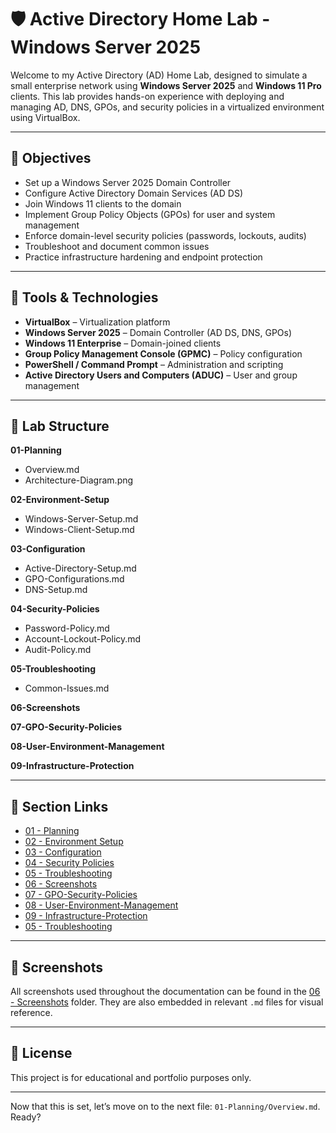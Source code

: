 # 🛡️ Active Directory Home Lab - Windows Server 2025

Welcome to my Active Directory (AD) Home Lab, designed to simulate a small enterprise network using **Windows Server 2025** and **Windows 11 Pro** clients. This lab provides hands-on experience with deploying and managing AD, DNS, GPOs, and security policies in a virtualized environment using VirtualBox.

---

## 🎯 Objectives

- Set up a Windows Server 2025 Domain Controller
- Configure Active Directory Domain Services (AD DS)
- Join Windows 11 clients to the domain
- Implement Group Policy Objects (GPOs) for user and system management
- Enforce domain-level security policies (passwords, lockouts, audits)
- Troubleshoot and document common issues
- Practice infrastructure hardening and endpoint protection

---

## 🧰 Tools & Technologies

- **VirtualBox** – Virtualization platform
- **Windows Server 2025** – Domain Controller (AD DS, DNS, GPOs)
- **Windows 11 Enterprise** – Domain-joined clients
- **Group Policy Management Console (GPMC)** – Policy configuration
- **PowerShell / Command Prompt** – Administration and scripting
- **Active Directory Users and Computers (ADUC)** – User and group management

---

## 📂 Lab Structure

**01-Planning**
  * Overview.md
  * Architecture-Diagram.png

**02-Environment-Setup**
  * Windows-Server-Setup.md
  * Windows-Client-Setup.md

**03-Configuration**
  * Active-Directory-Setup.md
  * GPO-Configurations.md
  * DNS-Setup.md

**04-Security-Policies**
  * Password-Policy.md
  * Account-Lockout-Policy.md
  * Audit-Policy.md

**05-Troubleshooting**
  * Common-Issues.md

**06-Screenshots**

**07-GPO-Security-Policies**

**08-User-Environment-Management**

**09-Infrastructure-Protection**

---

## 🔗 Section Links

- [01 - Planning](./01-Planning/Overview.md)
- [02 - Environment Setup](./02-Environment-Setup/Windows-Server-Setup.md)
- [03 - Configuration](./03-Configuration/Active-Directory-Setup.md)
- [04 - Security Policies](./04-Security-Policies/Password-Policy.md)
- [05 - Troubleshooting](./05-Troubleshooting/Common-Issues.md)
- [06 - Screenshots](./06-Screenshots)
- [07 - GPO-Security-Policies](./02-Environment-Setup/Windows-Server-Setup.md)
- [08 - User-Environment-Management](./03-Configuration/Active-Directory-Setup.md)
- [09 - Infrastructure-Protection](./04-Security-Policies/Password-Policy.md)
- [05 - Troubleshooting](./05-Troubleshooting/Common-Issues.md)

---

## 📸 Screenshots

All screenshots used throughout the documentation can be found in the [06 - Screenshots](./06-Screenshots) folder. They are also embedded in relevant `.md` files for visual reference.

---

## 📘 License

This project is for educational and portfolio purposes only.

---

Now that this is set, let’s move on to the next file: `01-Planning/Overview.md`. Ready?
